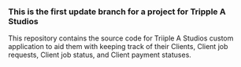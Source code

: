 ### This is the first update branch for a project for Tripple A Studios
This repository contains the source code for Triiple A Studios custom application to aid them with keeping track of their Clients, Client job requests, Client job status, and Client payment statuses. 
